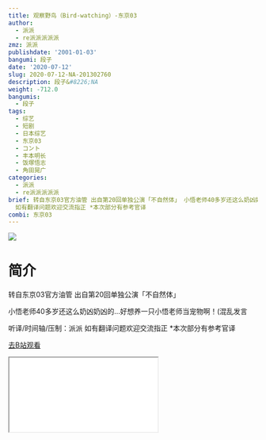```yaml
---
title: 观察野鸟（Bird-watching）-东京03
author:
  - 派派
  - re派派派派派
zmz: 派派
publishdate: '2001-01-03'
bangumi: 段子
date: '2020-07-12'
slug: 2020-07-12-NA-201302760
description: 段子&#8226;NA
weight: -712.0
bangumis:
  - 段子
tags:
  - 综艺
  - 短剧
  - 日本综艺
  - 东京03
  - コント
  - 丰本明长
  - 饭塚悟志
  - 角田晃广
categories:
  - 派派
  - re派派派派派
brief: 转自东京03官方油管 出自第20回单独公演「不自然体」 小悟老师40多岁还这么奶凶奶凶的...好想养一只小悟老师当宠物啊！(混乱发言 听译/时间轴/压制：派派
  如有翻译问题欢迎交流指正 *本次部分有参考官译
combi: 东京03
---
```

![](https://raw.githubusercontent.com/tcgriffith/owaraisite/master/static/tmpimg/303595e6a2c2b3582b1d9a7add089a394c7772f7.jpg.480.jpg)
# 简介  
转自东京03官方油管 出自第20回单独公演「不自然体」

小悟老师40多岁还这么奶凶奶凶的...好想养一只小悟老师当宠物啊！(混乱发言

听译/时间轴/压制：派派
如有翻译问题欢迎交流指正
*本次部分有参考官译  

[去B站观看](https://www.bilibili.com/video/av201302760/)
<div class ="resp-container"><iframe class="testiframe" src="//player.bilibili.com/player.html?aid=201302760"", scrolling="no", allowfullscreen="true" > </iframe></div> 
